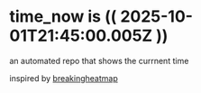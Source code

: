 # time_now is (( 2025-10-01T21:45:00.005Z ))

an automated repo that shows the currnent time

inspired by [breakingheatmap](https://github.com/breakingheatmap/breakingheatmap)